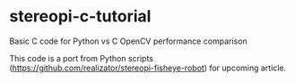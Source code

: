 # stereopi-c-tutorial
 Basic C code for Python vs C OpenCV performance comparison

This code is a port from Python scripts (https://github.com/realizator/stereopi-fisheye-robot)
for upcoming article.
